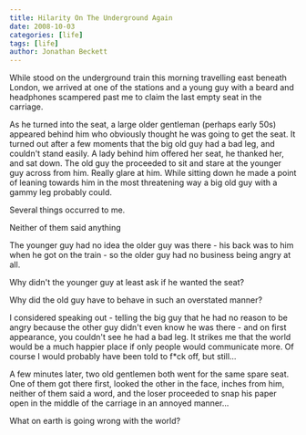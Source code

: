 ```yaml
---
title: Hilarity On The Underground Again
date: 2008-10-03
categories: [life]
tags: [life]
author: Jonathan Beckett
---
```


While stood on the underground train this morning travelling east beneath London, we arrived at one of the stations and a young guy with a beard and headphones scampered past me to claim the last empty seat in the carriage.

As he turned into the seat, a large older gentleman (perhaps early 50s) appeared behind him who obviously thought he was going to get the seat. It turned out after a few moments that the big old guy had a bad leg, and couldn't stand easily. A lady behind him offered her seat, he thanked her, and sat down. The old guy the proceeded to sit and stare at the younger guy across from him. Really glare at him. While sitting down he made a point of leaning towards him in the most threatening way a big old guy with a gammy leg probably could.

Several things occurred to me.

Neither of them said anything

The younger guy had no idea the older guy was there - his back was to him when he got on the train - so the older guy had no business being angry at all.

Why didn't the younger guy at least ask if he wanted the seat?

Why did the old guy have to behave in such an overstated manner?

I considered speaking out - telling the big guy that he had no reason to be angry because the other guy didn't even know he was there - and on first appearance, you couldn't see he had a bad leg. It strikes me that the world would be a much happier place if only people would communicate more. Of course I would probably have been told to f*ck off, but still...

A few minutes later, two old gentlemen both went for the same spare seat. One of them got there first, looked the other in the face, inches from him, neither of them said a word, and the loser proceeded to snap his paper open in the middle of the carriage in an annoyed manner...

What on earth is going wrong with the world?